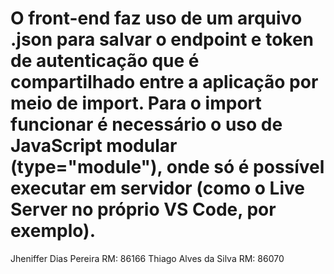 # O front-end faz uso de um arquivo .json para salvar o endpoint e token de autenticação que é compartilhado entre a aplicação por meio de import. Para o import funcionar é necessário o uso de JavaScript modular (type="module"), onde só é possível executar em servidor (como o Live Server no próprio VS Code, por exemplo).

Jheniffer Dias Pereira  RM: 86166
Thiago Alves da Silva   RM: 86070
